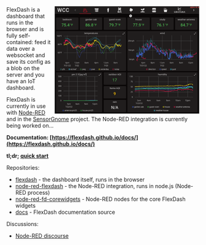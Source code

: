 <img src="https://github.com/flexdash/.github/blob/main/Screenshot%202022-07-22%20at%2013-06-25%20WCC.png?raw=true" width="75%" height="75%" align="right">
FlexDash is a dashboard that runs in the browser and is fully self-contained:
feed it data over a websocket and save its config as a blob on the server and you have an IoT dashboard.

FlexDash is currently in use with [Node-RED](https://nodered.org/) and in the [SensorGnome](https://docs.motus.org/sensorgnome/) project.
The Node-RED integration is currently being worked on...

__Documentation: [https://flexdash.github.io/docs/](https://flexdash.github.io/docs/)__

__tl;dr; [quick start](https://flexdash.github.io/docs/quick-start/)__

Repositories:
- [flexdash](https://github.com/flexdash/flexdash) - the dashboard itself, runs in the browser
- [node-red-flexdash](https://github.com/flexdash/node-red-flexdash) - the Node-RED integration, runs in node.js (Node-RED process)
- [node-red-fd-corewidgets](https://github.com/flexdash/node-red-fd-corewidgets) - Node-RED nodes for the core FlexDash widgets
- [docs](https://github.com/flexdash/docs) - FlexDash documentation source

Discussions:
- [Node-RED discourse](https://discourse.nodered.org/c/creating-nodes/15)
